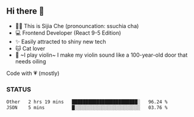 ## Hi there 👋

- 🙋‍♀️ This is Sijia Che (pronouncation: ssuchia cha)
- 💻 Frontend Developer (React 9-5 Edition)
- ✨ Easily attracted to shiny new tech
- 🐱 Cat lover
- 🌟 ~I play violin~ I make my violin sound like a 100-year-old door that needs oiling

Code with 💗 (mostly)

### STATUS
<!--START_SECTION:waka-->

```txt
Other   2 hrs 19 mins   ████████████████████████░   96.24 %
JSON    5 mins          █░░░░░░░░░░░░░░░░░░░░░░░░   03.76 %
```

<!--END_SECTION:waka-->
